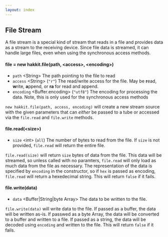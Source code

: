 ```yaml
---
layout: index
---
```



## File Stream

A file stream is a special kind of stream that reads in a file and provides data as a stream to the receiving device. Since file data is streamed, it can handle large files, even when using the synchronous access methods. 

#### file = new hakkit.file(path, \<access>, \<encoding>)

 - `path` \<String> The path pointing to the file to read
 - `access` \<String> (`"r"`) The read/write access for the file. May be **r**ead, **w**rite, **a**ppend, or **ra** for read and append.
 - `encoding` \<Buffer.encoding> (`"utf8"`) The encoding for processing the data. Note, this is only used for the synchronous access methods

`new hakkit.file(path, access, encoding)` will create a new stream source with the given parameters that can *either* be passed to a tube or accessed via the `file.read` and `file.write` methods.

#### file.read(\<size>)

 - `size` \<int> (`all`) The number of bytes to read from the file. If `size` is not provided, `file.read` will return the entire file. 
 
`file.read(size)` will return `size` bytes of data from the file. This data will be streamed, so unless called with no paramters, `file.read` will only load as much data from the file as necessary. The representation of the data is specified by `encoding` in the constructor, so if `hex` is passed as encoding, `file.read` will return a hexedecimal string. This will return `false` if it fails. 

#### file.write(data)

 - `data` \<Buffer\|String\|byte Array> The data to be written to the file. 
 
`file.write(data)` will write data to the file. If passed as a buffer, the data will be written as-is. If passwed as a byte Array, the data will be converted to a buffer and written to a file. If passed as a string, the data will be decoded using `encoding` and written to the file. This will return `false` if it fails. 
